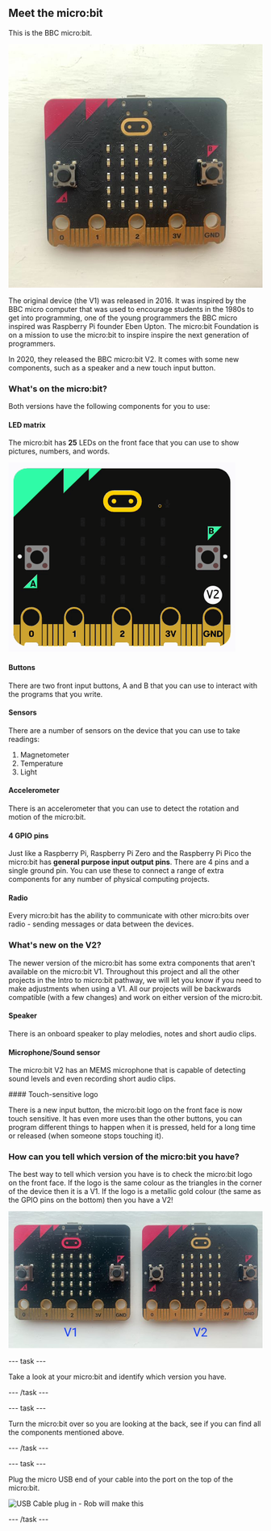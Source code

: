 ## Meet the micro:bit

This is the BBC micro:bit. 

![A micro:bit V2 against a white background](images/v2-microbit.jpg)

The original device (the V1) was released in 2016. It was inspired by the BBC micro computer that was used to encourage students in the 1980s to get into programming, one of the young programmers the BBC micro inspired was Raspberry Pi founder Eben Upton. The micro:bit Foundation is on a mission to use the micro:bit to inspire inspire the next generation of programmers. 

In 2020, they released the BBC micro:bit V2. It comes with some new components, such as a speaker and a new touch input button.

### What's on the micro:bit?

Both versions have the following components for you to use: 

#### LED matrix

The micro:bit has **25** LEDs on the front face that you can use to show pictures, numbers, and words. 

![Animation showing a heart icon, the word Hello! is then scrolled across the LEDs in the micro:bit simulator.](images/led-demo.gif)

#### Buttons

There are two front input buttons, A and B that you can use to interact with the programs that you write. 

#### Sensors

There are a number of sensors on the device that you can use to take readings: 

1. Magnetometer
2. Temperature
3. Light

#### Accelerometer

There is an accelerometer that you can use to detect the rotation and motion of the micro:bit. 

#### 4 GPIO pins

Just like a Raspberry Pi, Raspberry Pi Zero and the Raspberry Pi Pico the micro:bit has **general purpose input output pins**. There are 4 pins and a single ground pin. You can use these to connect a range of extra components for any number of physical computing projects. 

#### Radio

Every micro:bit has the ability to communicate with other micro:bits over radio - sending messages or data between the devices.

### What's new on the V2?

The newer version of the micro:bit has some extra components that aren't available on the micro:bit V1. Throughout this project and all the other projects in the Intro to micro:bit pathway, we will let you know if you need to make adjustments when using a V1. All our projects will be backwards compatible (with a few changes) and work on either version of the micro:bit. 

#### Speaker

There is an onboard speaker to play melodies, notes and short audio clips. 

#### Microphone/Sound sensor

The micro:bit V2 has an MEMS microphone that is capable of detecting sound levels and even recording short audio clips.

#### Touch-sensitive logo

There is a new input button, the micro:bit logo on the front face is now touch sensitive. It has even more uses than the other buttons, you can program different things to happen when it is pressed, held for a long time or released (when someone stops touching it). 

### How can you tell which version of the micro:bit you have?

The best way to tell which version you have is to check the micro:bit logo on the front face. If the logo is the same colour as the triangles in the corner of the device then it is a V1. If the logo is a metallic gold colour (the same as the GPIO pins on the bottom) then you have a V2!

![Side by side comparison of the two versions.](images/v1-v2-side-by-side.jpg)

--- task ---

Take a look at your micro:bit and identify which version you have. 

--- /task ---

--- task ---

Turn the micro:bit over so you are looking at the back, see if you can find all the components mentioned above.

--- /task ---

--- task ---

Plug the micro USB end of your cable into the port on the top of the micro:bit.

![USB Cable plug in - Rob will make this]()

--- /task ---

